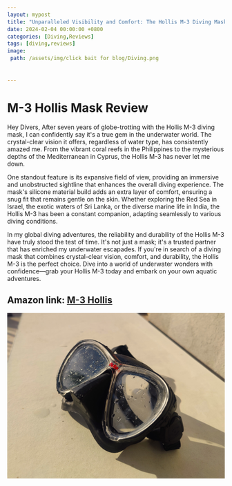 ```yaml
---
layout: mypost
title: "Unparalleled Visibility and Comfort: The Hollis M-3 Diving Mask Chronicles Seven Years of Underwater Excellence"
date: 2024-02-04 00:00:00 +0800
categories: [Diving,Reviews]
tags: [diving,reviews]
image:
 path: /assets/img/click bait for blog/Diving.png


---
```

# M-3 Hollis Mask Review
Hey Divers, After seven years of globe-trotting with the Hollis M-3 diving mask, I can confidently say it's a true gem in the underwater world. The crystal-clear vision it offers, regardless of water type, has consistently amazed me. From the vibrant coral reefs in the Philippines to the mysterious depths of the Mediterranean in Cyprus, the Hollis M-3 has never let me down.

One standout feature is its expansive field of view, providing an immersive and unobstructed sightline that enhances the overall diving experience. The mask's silicone material build adds an extra layer of comfort, ensuring a snug fit that remains gentle on the skin. Whether exploring the Red Sea in Israel, the exotic waters of Sri Lanka, or the diverse marine life in India, the Hollis M-3 has been a constant companion, adapting seamlessly to various diving conditions.

In my global diving adventures, the reliability and durability of the Hollis M-3 have truly stood the test of time. It's not just a mask; it's a trusted partner that has enriched my underwater escapades. If you're in search of a diving mask that combines crystal-clear vision, comfort, and durability, the Hollis M-3 is the perfect choice. Dive into a world of underwater wonders with confidence—grab your Hollis M-3 today and embark on your own aquatic adventures. 
## Amazon link: [M-3 Hollis](https://www.amazon.com/Hollis-M-3-Mask/dp/B00CL8WG6A?th=1&_encoding=UTF8&tag=dorgez06-20&linkCode=ur2&linkId=18233c6d8a7105e682e5e734350be92e&camp=1789&creative=9325)
![my M-3Mask](/assets/img/pictureposts/M-3_hollis.jpg)